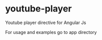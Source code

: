 youtube-player
======================

Youtube player directive for Angular Js

For usage and examples go to app directory



